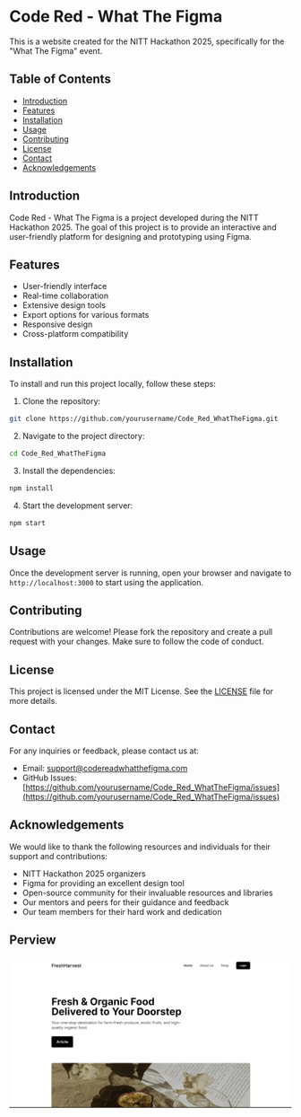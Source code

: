 # Code Red - What The Figma

This is a website created for the NITT Hackathon 2025, specifically for the "What The Figma" event.

## Table of Contents
- [Introduction](#introduction)
- [Features](#features)
- [Installation](#installation)
- [Usage](#usage)
- [Contributing](#contributing)
- [License](#license)
- [Contact](#contact)
- [Acknowledgements](#acknowledgements)

## Introduction
Code Red - What The Figma is a project developed during the NITT Hackathon 2025. The goal of this project is to provide an interactive and user-friendly platform for designing and prototyping using Figma.

## Features
- User-friendly interface
- Real-time collaboration
- Extensive design tools
- Export options for various formats
- Responsive design
- Cross-platform compatibility

## Installation
To install and run this project locally, follow these steps:

1. Clone the repository:
  ```bash
  git clone https://github.com/yourusername/Code_Red_WhatTheFigma.git
  ```
2. Navigate to the project directory:
  ```bash
  cd Code_Red_WhatTheFigma
  ```
3. Install the dependencies:
  ```bash
  npm install
  ```
4. Start the development server:
  ```bash
  npm start
  ```

## Usage
Once the development server is running, open your browser and navigate to `http://localhost:3000` to start using the application.

## Contributing
Contributions are welcome! Please fork the repository and create a pull request with your changes. Make sure to follow the code of conduct.

## License
This project is licensed under the MIT License. See the [LICENSE](LICENSE) file for more details.

## Contact
For any inquiries or feedback, please contact us at:
- Email: support@codereadwhatthefigma.com
- GitHub Issues: [https://github.com/yourusername/Code_Red_WhatTheFigma/issues](https://github.com/yourusername/Code_Red_WhatTheFigma/issues)

## Acknowledgements
We would like to thank the following resources and individuals for their support and contributions:
- NITT Hackathon 2025 organizers
- Figma for providing an excellent design tool
- Open-source community for their invaluable resources and libraries
- Our mentors and peers for their guidance and feedback
- Our team members for their hard work and dedication

## Perview

![Perview](image.png)